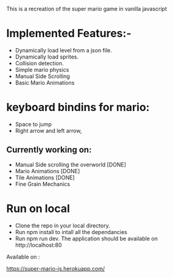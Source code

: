 This is a recreation of the super mario game in vanilla javascript 


# Implemented Features:-

* Dynamically load level from a json file.
* Dynamically load sprites.
* Collision detection.
* Simple mario physics
* Manual Side Scrolling
* Basic Mario Animations


# keyboard bindins for mario:

* Space to jump
* Right arrow and left arrow,


## Currently working on:
* Manual Side scrolling the overworld [DONE]
* Mario Animations [DONE]
* Tile Animations [DONE]
* Fine Grain Mechanics 


# Run on local

* Clone the repo in your local directory.
* Run npm install to intall all the dependancies
* Run npm run dev. The application should be available on http://localhost:80 

Available on :

https://super-mario-js.herokuapp.com/